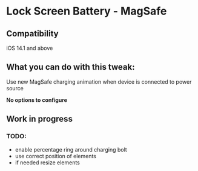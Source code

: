 # Lock Screen Battery - MagSafe

## Compatibility
iOS 14.1 and above

## What you can do with this tweak:
Use new MagSafe charging animation when device is connected to power source

**No options to configure**

## Work in progress

### TODO:
- enable percentage ring around charging bolt
- use correct position of elements
- if needed resize elements
